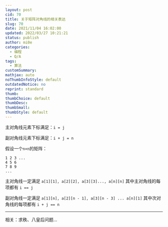 ```yaml
---
layout: post
cid: 70
title: 关于矩阵对角线的相关表达
slug: 70
date: 2021/11/04 16:02:00
updated: 2022/03/27 10:21:21
status: publish
author: mi0e
categories: 
  - 编程
  - Q/A
tags: 
  - 算法
customSummary: 
mathjax: auto
noThumbInfoStyle: default
outdatedNotice: no
reprint: standard
thumb: 
thumbChoice: default
thumbDesc: 
thumbSmall: 
thumbStyle: default
---
```



主对角线元素下标满足：`i = j`

副对角线元素下标满足：`i + j = n`

假设一个`n×n`的矩阵：

```
1 2 3 ...
4 5 6
7 8 9
...
```

主对角线一定满足 `a[1][1], a[2][2], a[3][3]..., a[n][n]` 其中主对角线的每项都有 `i == j`

副对角线一定满足 `a[1][n], a[2][n - 1], a[3][n - 3] ... a[n][1]` 其中次对角线的每项都有 `i + j == n`

---

相关：求秩、八皇后问题...
